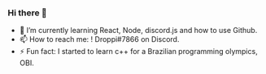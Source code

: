 ### Hi there 👋

- 🌱 I’m currently learning React, Node, discord.js and how to use Github.
- 📫 How to reach me: ! Droppi#7866 on Discord.
- ⚡ Fun fact: I started to learn c++ for a Brazilian programming olympics, OBI.
